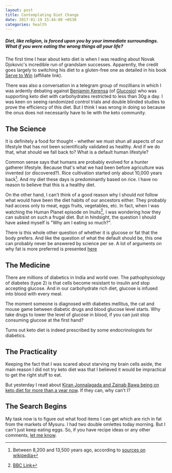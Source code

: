 ```yaml
---
layout: post
title: Contemplating Diet Change
date: 2017-01-19 15:44:00 +0530
categories: health
---
```


##### Diet, like religion, is forced upon you by your immediate surroundings. What if you were eating the wrong things all your life? #####

The first time I hear about keto diet is when I was reading about Novak Djokovic's incredible run of grandslam successes. Apparently, the credit goes largely to switching his diet to a gluten-free one as detailed in his book [Serve to Win](https://www.amazon.com/Serve-Win-Gluten-Free-Physical-Excellence/dp/0345548981/ref=as_li_ss_tl?ie=UTF8&linkCode=ll1&tag=blislife-20&linkId=c8332ad1a07cf36053e7e8f6dd537b2d) (affiliate link).

There was also a conversation in a telegram group of mozillians in which I was ardently debating against [Benjamin Kerensa](http://benjaminkerensa.com/) (of [Glucosio](http://www.glucosio.org/)) who was supporting keto diet with carbohydrates restricted to less than 30g a day. I was keen on seeing randomized control trials and double blinded studies to prove the efficiency of this diet. But I think I was wrong in doing so because the onus does not necessarily have to lie with the keto community.

## The Science ##

It is definitely a food for thought - whether we must shun all aspects of our lifestyle that has not been scientifically validated as healthy. And if we do that, what should we fall back to? What is a default human lifestyle?

Common sense says that humans are probably evolved for a hunter gatherer lifestyle. Because that's what we had been before agriculture was invented (or discovered?). Rice cultivation started only about 10,000 years back[^rice]. And my diet these days is predominantly based on rice. I have no reason to believe that this is a healthy diet.

[^rice]: Between 8,200 and 13,500 years ago, according to [sources on wikipedia](https://en.wikipedia.org/wiki/Oryza_sativa#History_of_domestication_and_cultivation)

On the other hand, I can't think of a good reason why I should not follow what would have been the diet habits of our ancestors either. They probably had access only to meat, eggs fruits, vegetables, etc. In fact, when I was watching the Human Planet episode on Inuits[^arctic], I was wondering how they can subsist on such a frugal diet. But in hindsight, the question I should have asked myself is "Why am I eating so much?".

[^arctic]: [BBC Link](http://www.bbc.co.uk/programmes/b00rrd7r)

There is this whole other question of whether it is glucose or fat that the body prefers. And like the question of what the default should be, this one can probably never be answered by science per se. A lot of arguments on why fat is more preferred is presented [here](http://www.drjaywortman.com/blog/wordpress/2012/03/08/which-is-the-preferred-fuel-sugar-or-fat/)

## The Medicine ##

There are millions of diabetics in India and world over. The pathophysiology of diabetes (type 2) is that cells become resistant to insulin and stop accepting glucose. And in our carbohydrate rich diet, glucose is infused into blood with every meal.

The moment someone is diagnosed with diabetes mellitus, the cat and mouse game between diabetic drugs and blood glucose level starts. Why take drugs to lower the level of glucose in blood, if you can just stop consuming glucose at the first hand?

Turns out keto diet is indeed prescribed by some endocrinologists for diabetics.

## The Practicality ##

Keeping the fact that I was scared about starving my brain cells aside, the main reason I did not try keto diet was that I believed it would be impractical to get the right stuff to eat.

But yesterday I read about [Kiran Jonnalagada and Zainab Bawa being on keto diet for more than a year now](http://factordaily.com/profile-kiran-jonnalagadda-zainab-bawa-hasgeek/). If they can, why can't I?

## The Search Begins ##

My task now is to figure out what food items I can get which are rich in fat from the markets of Mysuru. I had two double omlettes today morning. But I can't just keep eating eggs. So, if you have recipe ideas or any other comments, [let me know](/comments/).
